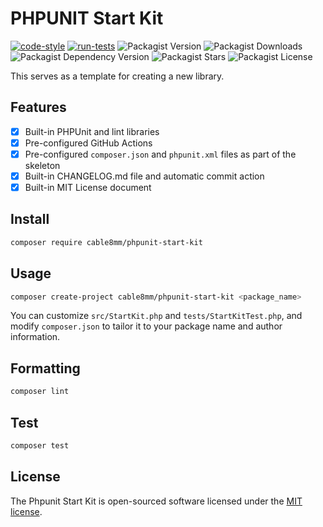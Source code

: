 # PHPUNIT Start Kit

[![code-style](https://github.com/cable8mm/phpunit-start-kit/actions/workflows/code-style.yml/badge.svg)](https://github.com/cable8mm/phpunit-start-kit/actions/workflows/code-style.yml)
[![run-tests](https://github.com/cable8mm/phpunit-start-kit/actions/workflows/run-tests.yml/badge.svg)](https://github.com/cable8mm/phpunit-start-kit/actions/workflows/run-tests.yml)
![Packagist Version](https://img.shields.io/packagist/v/cable8mm/phpunit-start-kit)
![Packagist Downloads](https://img.shields.io/packagist/dt/cable8mm/phpunit-start-kit)
![Packagist Dependency Version](https://img.shields.io/packagist/dependency-v/cable8mm/phpunit-start-kit/php)
![Packagist Stars](https://img.shields.io/packagist/stars/cable8mm/phpunit-start-kit)
![Packagist License](https://img.shields.io/packagist/l/cable8mm/phpunit-start-kit)

This serves as a template for creating a new library.

## Features

- [x] Built-in PHPUnit and lint libraries
- [x] Pre-configured GitHub Actions
- [x] Pre-configured `composer.json` and `phpunit.xml` files as part of the skeleton
- [x] Built-in CHANGELOG.md file and automatic commit action
- [x] Built-in MIT License document

## Install

```sh
composer require cable8mm/phpunit-start-kit
```

## Usage

```sh
composer create-project cable8mm/phpunit-start-kit <package_name>
```

You can customize `src/StartKit.php` and `tests/StartKitTest.php`, and modify `composer.json` to tailor it to your package name and author information.

## Formatting

```sh
composer lint
```

## Test

```sh
composer test
```

## License

The Phpunit Start Kit is open-sourced software licensed under the [MIT license](https://opensource.org/licenses/MIT).
